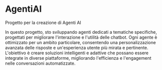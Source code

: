# AgentiAI
Progetto per la creazione di Agenti AI

In questo progetto, sto sviluppando agenti dedicati a tematiche specifiche, progettati per migliorare l'interazione e l'utilità delle chatbot. Ogni agente è ottimizzato per un ambito particolare, consentendo una personalizzazione avanzata delle risposte e un'esperienza utente più mirata e pertinente. L'obiettivo è creare soluzioni intelligenti e adattive che possano essere integrate in diverse piattaforme, migliorando l'efficienza e l'engagement nelle conversazioni automatizzate.
